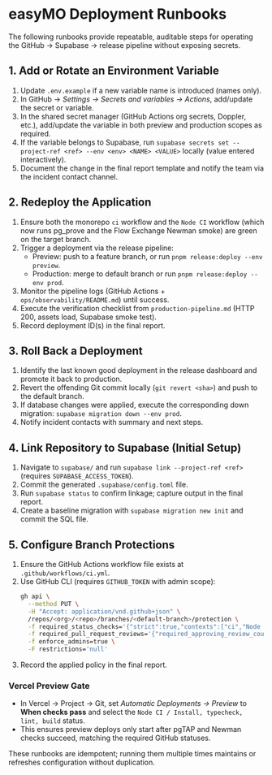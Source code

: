 # easyMO Deployment Runbooks

The following runbooks provide repeatable, auditable steps for operating the GitHub → Supabase → release pipeline without exposing secrets.

## 1. Add or Rotate an Environment Variable

1. Update `.env.example` if a new variable name is introduced (names only).
2. In GitHub → *Settings → Secrets and variables → Actions*, add/update the secret or variable.
3. In the shared secret manager (GitHub Actions org secrets, Doppler, etc.), add/update the variable in both preview and production scopes as required.
4. If the variable belongs to Supabase, run `supabase secrets set --project-ref <ref> --env <env> <NAME> <VALUE>` locally (value entered interactively).
5. Document the change in the final report template and notify the team via the incident contact channel.

## 2. Redeploy the Application

1. Ensure both the monorepo `ci` workflow and the `Node CI` workflow (which now runs pg_prove and the Flow Exchange Newman smoke) are green on the target branch.
2. Trigger a deployment via the release pipeline:
   - Preview: push to a feature branch, or run `pnpm release:deploy --env preview`.
   - Production: merge to default branch or run `pnpm release:deploy --env prod`.
3. Monitor the pipeline logs (GitHub Actions + `ops/observability/README.md`) until success.
4. Execute the verification checklist from `production-pipeline.md` (HTTP 200, assets load, Supabase smoke test).
5. Record deployment ID(s) in the final report.

## 3. Roll Back a Deployment

1. Identify the last known good deployment in the release dashboard and promote it back to production.
2. Revert the offending Git commit locally (`git revert <sha>`) and push to the default branch.
3. If database changes were applied, execute the corresponding down migration: `supabase migration down --env prod`.
4. Notify incident contacts with summary and next steps.

## 4. Link Repository to Supabase (Initial Setup)

1. Navigate to `supabase/` and run `supabase link --project-ref <ref>` (requires `SUPABASE_ACCESS_TOKEN`).
2. Commit the generated `.supabase/config.toml` file.
3. Run `supabase status` to confirm linkage; capture output in the final report.
4. Create a baseline migration with `supabase migration new init` and commit the SQL file.

## 5. Configure Branch Protections

1. Ensure the GitHub Actions workflow file exists at `.github/workflows/ci.yml`.
2. Use GitHub CLI (requires `GITHUB_TOKEN` with admin scope):
   ```bash
   gh api \
     --method PUT \
     -H "Accept: application/vnd.github+json" \
     /repos/<org>/<repo>/branches/<default-branch>/protection \
     -f required_status_checks='{"strict":true,"contexts":["ci","Node CI / Install, typecheck, lint, build","Vercel (Preview)"]}' \
     -f required_pull_request_reviews='{"required_approving_review_count":1,"dismiss_stale_reviews":true}' \
     -f enforce_admins=true \
     -F restrictions='null'
   ```
3. Record the applied policy in the final report.

### Vercel Preview Gate

- In Vercel → Project → Git, set *Automatic Deployments → Preview* to **When checks pass** and select the `Node CI / Install, typecheck, lint, build` status.
- This ensures preview deploys only start after pgTAP and Newman checks succeed, matching the required GitHub statuses.

These runbooks are idempotent; running them multiple times maintains or refreshes configuration without duplication.
